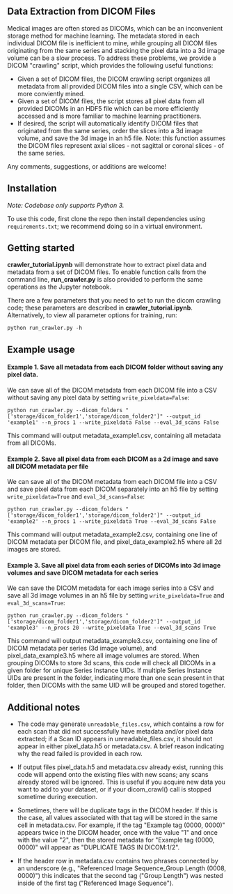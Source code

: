 ## Data Extraction from DICOM Files
Medical images are often stored as DICOMs, which can be an inconvenient storage method for machine learning. The metadata stored in each individual DICOM file is inefficient to mine, while grouping all DICOM files originating from the same series and stacking the pixel data into a 3d image volume can be a slow process. To address these problems, we provide a DICOM "crawling" script, which provides the following useful functions: 
- Given a set of DICOM files, the DICOM crawling script organizes all metadata from all provided DICOM files into a single CSV, which can be more conviently mined. 
- Given a set of DICOM files, the script stores all pixel data from all provided DICOMs in an HDF5 file which can be more efficiently accessed and is more familiar to machine learning practitioners. 
- If desired, the script will automatically identify DICOM files that originated from the same series, order the slices into a 3d image volume, and save the 3d image in an h5 file. Note: this function assumes the DICOM files represent axial slices - not sagittal or coronal slices - of the same series.

Any comments, suggestions, or additions are welcome!


## Installation 

*Note: Codebase only supports Python 3.* 

To use this code, first clone the repo then install dependencies using ``requirements.txt``; we recommend doing so in a virtual environment. 

## Getting started
__crawler_tutorial.ipynb__ will demonstrate how to extract pixel data and metadata from a set of DICOM files. To enable function calls from the command line, __run_crawler.py__ is also provided to perform the same operations as the Jupyter notebook.

There are a few parameters that you need to set to run the dicom crawling code; these parameters are described in __crawler_tutorial.ipynb__. Alternatively, to view all parameter options for training, run:

```
python run_crawler.py -h
```


## Example usage

#### Example 1. Save all metadata from each DICOM folder without saving any pixel data. 
We can save all of the DICOM metadata from each DICOM file into a CSV without saving any pixel data by setting ``write_pixeldata=False``:
```
python run_crawler.py --dicom_folders "['storage/dicom_folder1','storage/dicom_folder2']" --output_id 'example1' --n_procs 1 --write_pixeldata False --eval_3d_scans False
```
This command will output metadata_example1.csv, containing all metadata from all DICOMs. 

#### Example 2. Save all pixel data from each DICOM as a 2d image and save all DICOM metadata per file
We can save all of the DICOM metadata from each DICOM file into a CSV and save pixel data from each DICOM separately into an h5 file by setting ``write_pixeldata=True`` and ``eval_3d_scans=False``:
```
python run_crawler.py --dicom_folders "['storage/dicom_folder1','storage/dicom_folder2']" --output_id 'example2' --n_procs 1 --write_pixeldata True --eval_3d_scans False
```
This command will output metadata_example2.csv, containing one line of DICOM metadata per DICOM file, and pixel_data_example2.h5 where all 2d images are stored. 

#### Example 3. Save all pixel data from each series of DICOMs into 3d image volumes and save DICOM metadata for each series
We can save the DICOM metadata for each image series into a CSV and save all 3d image volumes in an h5 file by setting ``write_pixeldata=True`` and ``eval_3d_scans=True``:
```
python run_crawler.py --dicom_folders "['storage/dicom_folder1','storage/dicom_folder2']" --output_id 'example3' --n_procs 20 --write_pixeldata True --eval_3d_scans True
```
This command will output metadata_example3.csv, containing one line of DICOM metadata per series (3d image volume), and pixel_data_example3.h5 where all image volumes are stored. When grouping DICOMs to store 3d scans, this code will check all DICOMs in a given folder for unique Series Instance UIDs. If multiple Series Instance UIDs are present in the folder, indicating more than one scan present in that folder, then DICOMs with the same UID will be grouped and stored together. 


## Additional notes

 - The code may generate ``unreadable_files.csv``, which contains a row for each scan that did not successfully have metadata and/or pixel data extracted; if a Scan ID appears in unreadable_files.csv, it should not appear in either pixel_data.h5 or metadata.csv. A brief reason indicating why the read failed is provided in each row.

 - If output files pixel_data.h5 and metadata.csv already exist, running this code will append onto the existing files with new scans; any scans already stored will be ignored. This is useful if you acquire new data you want to add to your dataset, or if your dicom_crawl() call is stopped sometime during execution.

 - Sometimes, there will be duplicate tags in the DICOM header. If this is the case, all values associated with that tag will be stored in the same cell in metadata.csv. For example, if the tag "Example tag (0000, 0000)" appears twice in the DICOM header, once with the value "1" and once with the value "2", then the stored metadata for "Example tag (0000, 0000)" will appear as "DUPLICATE TAGS IN DICOM:1/2".

 - If the header row in metadata.csv contains two phrases connected by an underscore (e.g., "Referenced Image Sequence_Group Length (0008, 0000)") this indicates that the second tag ("Group Length") was nested inside of the first tag ("Referenced Image Sequence").

